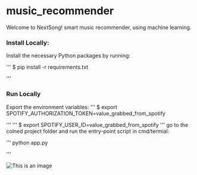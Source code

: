 # music_recommender
Welcome to NextSong! smart music recommender, using machine learning.


### Install Locally:
Install the necessary Python packages by running:

'''
$ pip install -r requirements.txt

'''


### Run Locally
Export the environment variables:
'''
$ export SPOTIFY_AUTHORIZATION_TOKEN=value_grabbed_from_spotify

'''
'''
$ export SPOTIFY_USER_ID=value_grabbed_from_spotify
'''
go to the colned project folder and run the entry-point script in cmd/termial:

'''
python app.py

'''




![This is an image](https://github.com/michali123/music_recommender/blob/cd1052abfbe285fc9c7fe13e9f1c2c0eb4b3601e/static/images/readme_screenshot.png)
